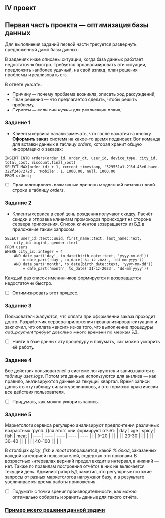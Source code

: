 ## IV проект
## Первая часть проекта — оптимизация базы данных
Для выполнения заданий первой части требуется развернуть предложенный дамп базы данных.

В заданиях ниже описаны ситуации, когда база данных работает недостаточно быстро. 
Требуется проанализировать эти ситуации, предложить наиболее удачный, на свой взгляд, план решения проблемы и реализовать его. 

В ответе указать:
- Причину — почему проблема возникла, описать ход рассуждений;
- План решения — что предлагается сделать, чтобы решить проблему;
- Скрипты — если они нужны для реализации плана;

### Задание 1
 * Клиенты сервиса начали замечать, что после нажатия на кнопку **Оформить заказ** система на какое-то время подвисает. 
 Вот команда для вставки данных в таблицу *orders*, которая хранит общую информацию о заказах:

```
INSERT INTO orders(order_id, order_dt, user_id, device_type, city_id, total_cost, discount,final_cost)
SELECT MAX(order_id) + 1, current_timestamp, '329551a1-215d-43e6-baee-322f2467272d', 'Mobile', 1, 1000.00, null, 1000.00
FROM orders;
```

- [ ] Проанализировать возможные причины медленной вставки новой строки в таблицу *orders*.

### Задание 2
 * Клиенты сервиса в свой день рождения получают скидку.
 Расчёт скидки и отправка клиентам промокодов происходит на стороне сервера приложения.
 Список клиентов возвращается из БД в приложение таким запросом:

```
SELECT user_id::text::uuid, first_name::text, last_name::text, 
    city_id::bigint, gender::text
FROM users
WHERE city_id::integer = 4
    AND date_part('day', to_date(birth_date::text, 'yyyy-mm-dd')) 
        = date_part('day', to_date('31-12-2023', 'dd-mm-yyyy'))
    AND date_part('month', to_date(birth_date::text, 'yyyy-mm-dd')) 
        = date_part('month', to_date('31-12-2023', 'dd-mm-yyyy'))
```
Каждый раз список именинников формируется и возвращается недостаточно быстро. 
- [ ] Оптимизировать этот процесс.

### Задание 3
Пользователи жалуются, что оплата при оформлении заказа проходит долго.
Разработчик сервера приложения проанализировал ситуацию и заключил, что оплата «висит» из-за того, что выполнение процедуры *add_payment* требует довольно много времени по меркам БД. 
- [ ] Найти в базе данных эту процедуру и подумать, как можно ускорить её работу.

### Задание 4
Все действия пользователей в системе логируются и записываются в таблицу *user_logs*. Потом эти данные используются для анализа — как правило, анализируются данные за текущий квартал.
Время записи данных в эту таблицу сильно увеличилось, а это тормозит практически все действия пользователя. 
- [ ] Придумать, как можно ускорить запись.

### Задание 5
Маркетологи сервиса регулярно анализируют предпочтения различных возрастных групп. Для этого они формируют отчёт:
| day  | age | spicy  | fish | meat |
| ---- | ---- | ---- | ---- | ---- |
|    |  0–20  |    |    |    |
|    |  20–30  |    |    |    |
|    |  30–40  |    |    |    |
|    |  40–100  |    |    |    |
	
В столбцах *spicy*, *fish* и *meat* отображается, какой *% блюд*, заказанных каждой категорией пользователей, содержал эти признаки.
В возрастных интервалах верхний предел входит в интервал, а нижний — нет.
Также по правилам построения отчётов в них не включается текущий день.
Администратор БД заметил, что регулярные похожие запросы от разных маркетологов нагружают базу, и в результате увеличивается время работы приложения.
- [ ] Подумать с точки зрения производительности, как можно оптимально собирать и хранить данные для такого отчёта.

 ### [Пример моего решения данной задачи](https://github.com/SayJustOnlyMe/portfolio/blob/main/SQL/Yandex%20Workshop/SQL%20for%20development/Module%204/queries_1.sql)
